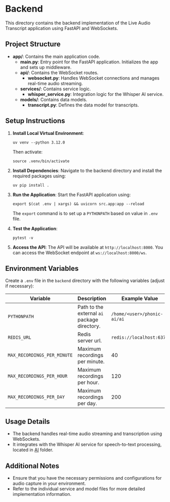 # Backend

This directory contains the backend implementation of the Live Audio Transcript application using FastAPI and WebSockets.

## Project Structure

- **app/**: Contains the main application code.
  - **main.py**: Entry point for the FastAPI application. Initializes the app and sets up middleware.
  - **api/**: Contains the WebSocket routes.
    - **websocket.py**: Handles WebSocket connections and manages real-time audio streaming.
  - **services/**: Contains service logic.
    - **whisper_service.py**: Integration logic for the Whisper AI service.
  - **models/**: Contains data models.
    - **transcript.py**: Defines the data model for transcripts.

## Setup Instructions

1. **Install Local Virtual Environment**:

   ```
   uv venv --python 3.12.0
   ```

   Then activate:

   ```
   source .venv/bin/activate
   ```

2. **Install Dependencies**:
   Navigate to the backend directory and install the required packages using:

   ```
   uv pip install .
   ```

3. **Run the Application**:
   Start the FastAPI application using:

   ```
   export $(cat .env | xargs) && uvicorn src.app:app --reload
   ```

   The `export` command is to set up a `PYTHONPATH` based on value in `.env` file.

4. **Test the Application**:

   ```
   pytest -v
   ```

5. **Access the API**:
   The API will be available at `http://localhost:8000`. You can access the WebSocket endpoint at `ws://localhost:8000/ws`.

## Environment Variables

Create a `.env` file in the `backend` directory with the following variables (adjust if necessary):

| Variable                    | Description                                  | Example Value               |
| --------------------------- | -------------------------------------------- | --------------------------- |
| `PYTHONPATH`                | Path to the external `ai` package directory. | `/home/<user>/phonic-ai/ai` |
| `REDIS_URL`                 | Redis server url.                            | `redis://localhost:6379`    |
| `MAX_RECORDINGS_PER_MINUTE` | Maximum recordings per minute.               | 40                          |
| `MAX_RECORDINGS_PER_HOUR`   | Maximum recordings per hour.                 | 120                         |
| `MAX_RECORDINGS_PER_DAY`    | Maximum recordings per day.                  | 200                         |

## Usage Details

- The backend handles real-time audio streaming and transcription using WebSockets.
- It integrates with the Whisper AI service for speech-to-text processing, located in [AI](../ai/) folder.

## Additional Notes

- Ensure that you have the necessary permissions and configurations for audio capture in your environment.
- Refer to the individual service and model files for more detailed implementation information.
